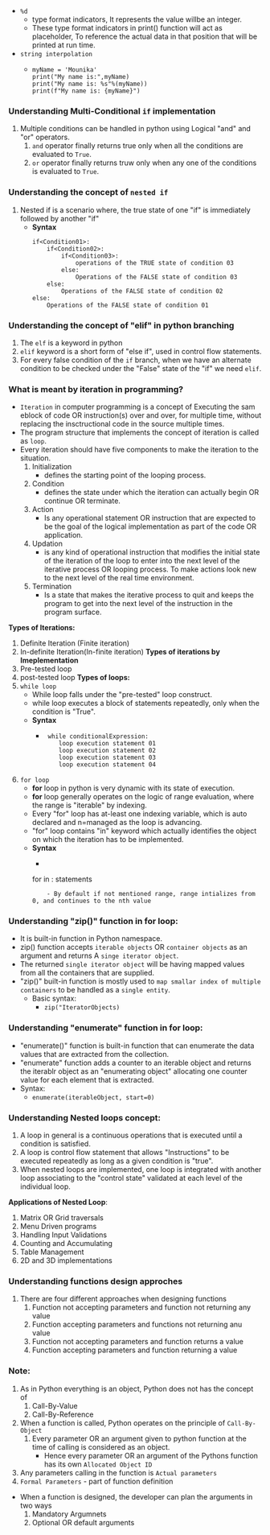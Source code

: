 - `%d` 
    - type format indicators, It represents the value willbe an integer.
    - These type format indicators in print() function will act as placeholder, To reference the actual data in that position that will be printed at run time. 
- `string interpolation`
    - ```
      myName = 'Mounika'
      print("My name is:",myName)
      print("My name is: %s"%(myName))
      print(f"My name is: {myName}")
      ```
### Understanding Multi-Conditional `if` implementation

1. Multiple conditions can be handled in python using Logical "and" and "or" operators.
    1. `and` operator finally returns true only when all the conditions are evaluated to `True`.
    2. `or` operator finally returns truw only when any one of the conditions is evaluated to `True`.

### Understanding the concept of `nested if`
1. Nested if is a scenario where, the true state of one "if" is immediately followed by another "if"
    - **Syntax**
        ```
        if<Condition01>:
            if<Condition02>:
                if<Condition03>:
                    operations of the TRUE state of condition 03
                else:
                    Operations of the FALSE state of condition 03
            else:
                Operations of the FALSE state of condition 02
        else:
            Operations of the FALSE state of condition 01
        ```

### Understanding the concept of "elif" in python branching

1. The `elf` is a keyword in python
2. `elif` keyword is a short form of "else if", used in control flow statements.
3. For every false condition of the `if` branch, when we have an alternate condition to be checked under the "False" state of the "if" we need `elif`.

### What is meant by iteration in programming?
- `Iteration` in computer programming is a concept of Executing the sam eblock of code OR instruction(s) over and over, for multiple time, without replacing the insctructional code in the source multiple times.
- The program structure that implements the concept of iteration is called as `loop`.
- Every iteration should have five components to make the iteration to the situation.
    1. Initialization
        - defines the starting point of the looping process.
    2. Condition
        - defines the state under which the iteration can actually begin OR continue OR terminate.
    3. Action
        - Is any operational statement OR instruction that are expected to be the goal of the logical implementation as part of the code OR application.
    4. Updation
        - is any kind of operational instruction that modifies the initial state of the iteration of the loop to enter into the next level of the iterative process OR looping process. To make actions look new to the next level of the real time environment.
    5. Termination
        - Is a state that makes the iterative process to quit and keeps the program to get into the next level of the instruction in the program surface.
    
**Types of Iterations:**
1. Definite Iteration (Finite iteration)
2. In-definite Iteration(In-finite iteration)
**Types of iterations by Imeplementation**
1. Pre-tested loop
2. post-tested loop
**Types of loops:**
1. `while loop`
    - While loop falls under the "pre-tested" loop construct.
    - while loop executes a block of statements repeatedly, only when the condition is "True".
    - **Syntax**
        - ```
           while conditionalExpression:
              loop execution statement 01
              loop execution statement 02
              loop execution statement 03
              loop execution statement 04
          ```
2. `for loop`
    - **for** loop in python is very dynamic with its state of execution.
    - **for** loop generally operates on the logic of range evaluation, where the range is "iterable" by indexing.
    - Every "for" loop has at-least one indexing variable, which is auto declared and n=managed as the loop is advancing.
    - "for" loop contains "in" keyword which actually identifies the object on which the iteration has to be implemented.
    - **Syntax**
        - ```
        for<indexing> in <range>:
            statements
        ```
            - By default if not mentioned range, range intializes from 0, and continues to the nth value

### Understanding "zip()" function in for loop:
- It is built-in function in Python namespace.
- zip() function accepts `iterable objects` OR `container objects` as an argument and returns A `singe iterator object`.
- The returned `single iterator object` will be having mapped values from all the containers that are supplied. 
- "zip()" built-in function is mostly used to `map smallar index of multiple containers` to be handled as a `single entity`.
    - Basic syntax:
        - `zip("IteratorObjects)`

### Understanding "enumerate" function in for loop:
- "enumerate()" function is built-in function that can enumerate the data values that are extracted from the collection.
- "enumerate" function adds a counter to an iterable object and returns the iterablr object as an "enumerating object" allocating one counter value for each element that is extracted.
- Syntax:
    - `enumerate(iterableObject, start=0)`

### Understanding Nested loops concept:

1. A loop in general is a continuous operations that is executed until a condition is satisfied.
2. A loop is control flow statement that allows "Instructions" to be executed repeatedly as long as a given condition is "true".
3. When nested loops are implemented, one loop is integrated with another loop associating to the "control state" validated at each level of the individual loop.

**Applications of Nested Loop**:
1. Matrix OR Grid traversals
2. Menu Driven programs
3. Handling Input Validations
4. Counting and Accumulating
5. Table Management
6. 2D and 3D implementations


### Understanding functions design approches

1. There are four different approaches when designing functions
    1. Function not accepting parameters and function not returning any value
    2. Function accepting parameters and functions not returning anu value
    3. Function not accepting parameters and function returns a value
    4. Function accepting parameters and function returning a value

### Note:
1. As in Python everything is an object, Python does not has the concept of
    1. Call-By-Value
    2. Call-By-Reference
2. When a function is called, Python operates on the principle of `Call-By-Object`
    1. Every parameter OR an argument given to python function at the time of calling is considered as an object.
        - Hence every parameter OR an argument of the Pythons function has its own `Allocated Object ID`
3. Any parameters calling in the function is `Actual parameters`
4. `Formal Parameters` - part of function definition

- When a function is designed, the developer can plan the arguments in two ways
    1. Mandatory Argumnets
    2. Optional OR default arguments